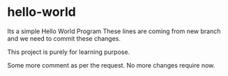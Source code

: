 # hello-world
Its a simple Hello World Program
These lines are coming from new branch and we need to commit these changes.

This project is purely for learning purpose.

Some more comment as per the request.
No more changes require now.  
